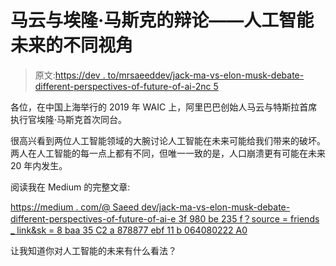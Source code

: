 # 马云与埃隆·马斯克的辩论——人工智能未来的不同视角

> 原文:[https://dev . to/mrsaeeddev/jack-ma-vs-elon-musk-debate-different-perspectives-of-future-of-ai-2nc 5](https://dev.to/mrsaeeddev/jack-ma-vs-elon-musk-debate-different-perspectives-of-future-of-ai-2nc5)

各位，在中国上海举行的 2019 年 WAIC 上，阿里巴巴创始人马云与特斯拉首席执行官埃隆·马斯克首次同台。

很高兴看到两位人工智能领域的大腕讨论人工智能在未来可能给我们带来的破坏。两人在人工智能的每一点上都有不同，但唯一一致的是，人口崩溃更有可能在未来 20 年内发生。

阅读我在 Medium 的完整文章:

[https://medium . com/@ Saeed dev/jack-ma-vs-elon-musk-debate-different-perspectives-of-future-of-ai-e 3f 980 be 235 f？source = friends _ link&sk = 8 baa 35 C2 a 878877 ebf 11 b 064080222 A0](https://medium.com/@saeeddev/jack-ma-vs-elon-musk-debate-different-perspectives-of-future-of-ai-e3f980be235f?source=friends_link&sk=8baa35c2a878877ebf11b064080222a0)

让我知道你对人工智能的未来有什么看法？